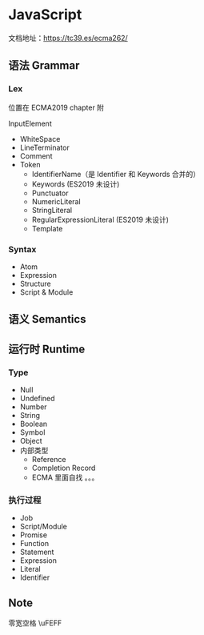 # JavaScript

文档地址：https://tc39.es/ecma262/

## 语法 Grammar

### Lex

位置在 ECMA2019 chapter 附

InputElement

- WhiteSpace
- LineTerminator
- Comment
- Token
  - IdentifierName（是 Identifier 和 Keywords 合并的）
  - Keywords (ES2019 未设计)
  - Punctuator
  - NumericLiteral
  - StringLiteral
  - RegularExpressionLiteral (ES2019 未设计)
  - Template

### Syntax

- Atom
- Expression
- Structure
- Script & Module

## 语义 Semantics

## 运行时 Runtime

### Type

- Null
- Undefined
- Number
- String
- Boolean
- Symbol
- Object
- 内部类型
  - Reference
  - Completion Record
  - ECMA 里面自找 。。。

### 执行过程

- Job
- Script/Module
- Promise
- Function
- Statement
- Expression
- Literal
- Identifier

## Note

零宽空格 \uFEFF
